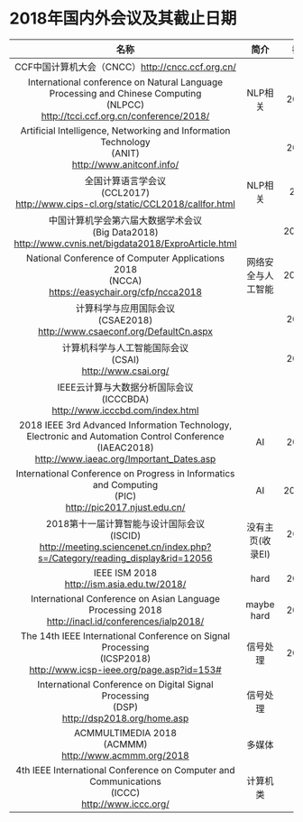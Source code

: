 # 2018年国内外会议及其截止日期

  |名称|简介|截止日期|开会时间|
  |:-----:|:-----:|:-----:|:-----:|
  |CCF中国计算机大会（CNCC）http://cncc.ccf.org.cn/|||
  |International conference on Natural Language <br>Processing and Chinese Computing <br>(NLPCC)<br>http://tcci.ccf.org.cn/conference/2018/|NLP相关|2018/4/21|2018/8|
  |Artificial Intelligence, Networking and Information Technology<br>(ANIT)<br>http://www.anitconf.info/||2018/5/25|2018/11/10|
  |全国计算语言学会议<br>(CCL2017)<br>http://www.cips-cl.org/static/CCL2018/callfor.html|NLP相关| 2018/6/1|2018/10|
  |中国计算机学会第六届大数据学术会议<br>(Big Data2018)<br>http://www.cvnis.net/bigdata2018/ExproArticle.html||2018/05/21|2018/10|
  |National Conference of Computer Applications 2018<br>(NCCA)<br>https://easychair.org/cfp/ncca2018| 网络安全与人工智能|2018/06/30|2018/9|
  |计算科学与应用国际会议<br>(CSAE2018)<br>http://www.csaeconf.org/DefaultCn.aspx| |2018/8/20|2018/10/22|
  |计算机科学与人工智能国际会议<br>(CSAI)<br>http://www.csai.org/| |2018/7/20|2018/12/8|
  |IEEE云计算与大数据分析国际会议<br>(ICCCBDA)<br>http://www.icccbd.com/index.html||2018/2|2018/4|
  |2018 IEEE 3rd Advanced Information Technology, Electronic and Automation Control Conference<br>(IAEAC2018)<br>http://www.iaeac.org/Important_Dates.asp|AI|2018/5/20|2018/10|
  |International Conference on Progress in Informatics and Computing<br>(PIC)<br>http://pic2017.njust.edu.cn/|AI|2017/10/15|2017/12|
  |2018第十一届计算智能与设计国际会议<br>(ISCID)<br>http://meeting.sciencenet.cn/index.php?s=/Category/reading_display&rid=12056|没有主页(收录EI)|2018年6月或者7月|2018/12|
  |IEEE ISM 2018<br>http://ism.asia.edu.tw/2018/| hard |2018/7/20|2018/12|
  |International Conference on Asian Language Processing 2018<br>http://inacl.id/conferences/ialp2018/| maybe hard | 2018/7/20|2018/11|
  |The 14th IEEE International Conference on Signal Processing<br>(ICSP2018)<br>http://www.icsp-ieee.org/page.asp?id=153#|信号处理|2018/5/20|2018/8|
|International Conference on Digital Signal Processing<br>(DSP)<br>http://dsp2018.org/home.asp|信号处理|2018/4|2018/11|
|ACMMULTIMEDIA 2018<br>(ACMMM)<br>http://www.acmmm.org/2018|多媒体|2018/4|2018/10|
|4th IEEE International Conference on Computer and Communications<br>(ICCC)<br>http://www.iccc.org/|计算机类|2018/8|2018/12|

